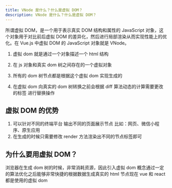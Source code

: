 ```yaml
---
title: VNode 是什么？什么是虚拟 DOM？
description: VNode 是什么？什么是虚拟 DOM？
---
```


所谓虚拟 DOM，是一个用于表示真实 DOM 结构和属性的 JavaScript 对象，这个对象用于对比前后虚拟 DOM 的差异化，然后进行局部渲染从而实现性能上的优化。在 Vue.js 中虚拟 DOM 的 JavaScript 对象就是 VNode。

1.  虚拟 dom 就是通过一个对象描述一个 html 结构

2.  在 js 对象和真实 dom 树之间存在的一个虚拟对象

3.  所有的 dom 树节点都是根据这个虚拟 dom 实现生成的

4.  在虚拟 dom 向真实的 dom 树转换之前会根据 diff 算法动态的计算需要更改的标签 进行替换操作

## 虚拟 DOM 的优势

1.  可以针对不同的终端平台 输出不同的页面展示节点
    比如：网页、微信小程序、原生应用
2.  在生成的时候只需要修改 render 方法渲染出不同的节点标签即可

## 为什么要用虚拟 DOM？

浏览器在生成 dom 树的时候，非常消耗资源，因此引入虚拟 dom 概念通过一定的算法优化之后能够非常快捷的根据数据生成真实的 html 节点现在 vue 和 react 都是使用的虚拟 dom
